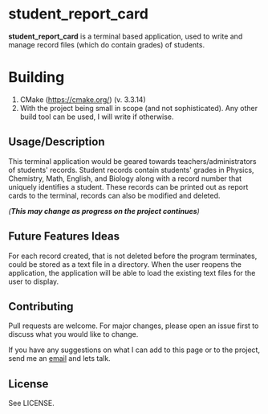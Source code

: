 # student_report_card

**student_report_card** is a terminal based application, used to write and manage record files (which do contain grades) of students.

# Building

1. CMake (https://cmake.org/) (v. 3.3.14)
2. With the project being small in scope (and not sophisticated). Any other build tool can be used, I will write if otherwise.

## Usage/Description

This terminal application would be geared towards teachers/administrators of students' records. Student records contain students' grades in Physics, Chemistry, Math, English, and Biology along with a record number that uniquely identifies a student. These records can be printed out as report cards to the terminal, records can also be modified and deleted.

*(**This may change as progress on the project continues**)*

## Future Features Ideas
For each record created, that is not deleted before the program terminates, could be stored as a text file in a directory. When the user reopens the application, the application will be able to load the existing text files for the user to display. 

## Contributing
Pull requests are welcome. For major changes, please open an issue first to discuss what you would like to change.

If you have any suggestions on what I can add to this page or to the project, send me an [email](https://github.com/reap2sow) and lets talk.

## License

See LICENSE.
